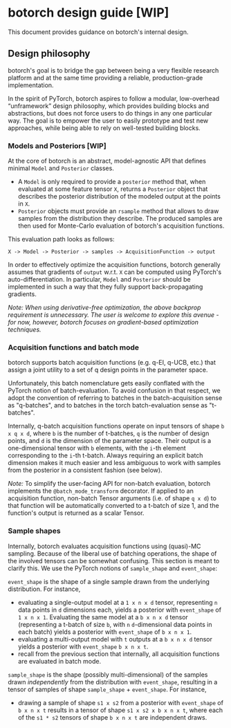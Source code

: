 # botorch design guide [WIP]

This document provides guidance on botorch's internal design.

## Design philosophy

botorch's goal is to bridge the gap between being a very flexible research
platform and at the same time providing a reliable, production-grade
implementation.

In the spirit of PyTorch, botorch aspires to follow a modular, low-overhead
“unframework” design philosophy, which provides building blocks and abstractions, but does not force users to do things in any one particular way.
The goal is to empower the user to easily prototype and test new approaches,
while being able to rely on well-tested building blocks.


### Models and Posteriors [WIP]

At the core of botorch is an abstract, model-agnostic API that defines minimal
`Model` and `Posterior` classes.
- A `Model` is only required to provide a `posterior` method that, when
evaluated at some feature tensor `X`, returns a `Posterior` object that describes the posterior distribution of the modeled output at the points in `X`.
- `Posterior` objects must provide an `rsample` method that allows to draw
samples from the distribution they describe. The produced samples are then
used for Monte-Carlo evaluation of botorch's acquisition functions.

This evaluation path looks as follows:
```
X -> Model -> Posterior -> samples -> AcquisitionFunction -> output
```

In order to effectively optimize the acquisition functions, botorch generally
assumes that gradients of `output` w.r.t. `X` can be computed using PyTorch's
auto-differentiation. In particular, `Model` and `Posterior` should be
implemented in such a way that they fully support back-propagating gradients.

*Note: When using derivative-free optimization, the above backprop requirement
is unnecessary. The user is welcome to explore this avenue - for now, however,
botorch focuses on gradient-based optimization techniques.*


### Acquisition functions and batch mode

botorch supports batch acquisition functions (e.g. q-EI, q-UCB, etc.) that
assign a joint utility to a set of q design points in the parameter space.

Unfortunately, this batch nomenclature gets easily conflated with the PyTorch
notion of batch-evaluation. To avoid confusion in that respect, we adopt the
convention of referring to batches in the batch-acquisition sense as "q-batches",
and to batches in the torch batch-evaluation sense as "t-batches".

Internally, q-batch acquisition functions operate on input tensors of shape
`b x q x d`, where `b` is the number of t-batches, `q` is the number of design
points, and `d` is the dimension of the parameter space. Their output is a
one-dimensional tensor with `b` elements, with the `i`-th element corresponding
to the `i`-th t-batch. Always requiring an explicit batch dimension makes it
much easier and less ambiguous to work with samples from the posterior in a
consistent fashion (see below).

*Note:* To simplify the user-facing API for non-batch evaluation, botorch
implements the `@batch_mode_transform` decorator. If applied to an acquisition function, non-batch Tensor arguments (i.e. of shape `q x d`) to that function
will be automatically converted to a t-batch of size 1, and the function's output
is returned as a scalar Tensor.


### Sample shapes

Internally, botorch evaluates acquisition functions using (quasi)-MC sampling.
Because of the liberal use of batching operations, the shape of the involved
tensors can be somewhat confusing. This section is meant to clarify this.
We use the PyTorch notions of `sample_shape` and `event_shape`:

`event_shape` is the shape of a single sample drawn from the underlying
distribution. For instance,
- evaluating a single-output model at a `1 x n x d` tensor,
representing `n` data points in `d` dimensions each,
yields a posterior with `event_shape` of `1 x n x 1`.
Evaluating the same model at a `b x n x d` tensor (representing a
t-batch of size `b`, with `n` `d`-dimensional data points in each
batch) yields a posterior with `event_shape` of `b x n x 1`.
- evaluating a multi-output model with `t` outputs
at a `b x n x d` tensor yields a posterior with `event_shape` `b x n x t`.
- recall from the previous section that internally, all acquisition functions
are evaluated in batch mode.

`sample_shape` is the shape (possibly multi-dimensional) of the samples drawn
*independently* from the distribution with `event_shape`, resulting in a tensor
of samples of shape `sample_shape` + `event_shape`. For instance,
- drawing a sample of shape `s1 x s2` from a posterior with `event_shape` of
`b x n x t` results in a tensor of shape `s1 x s2 x b x n x t`, where each of
the `s1 * s2` tensors of shape `b x n x t` are independent draws.
